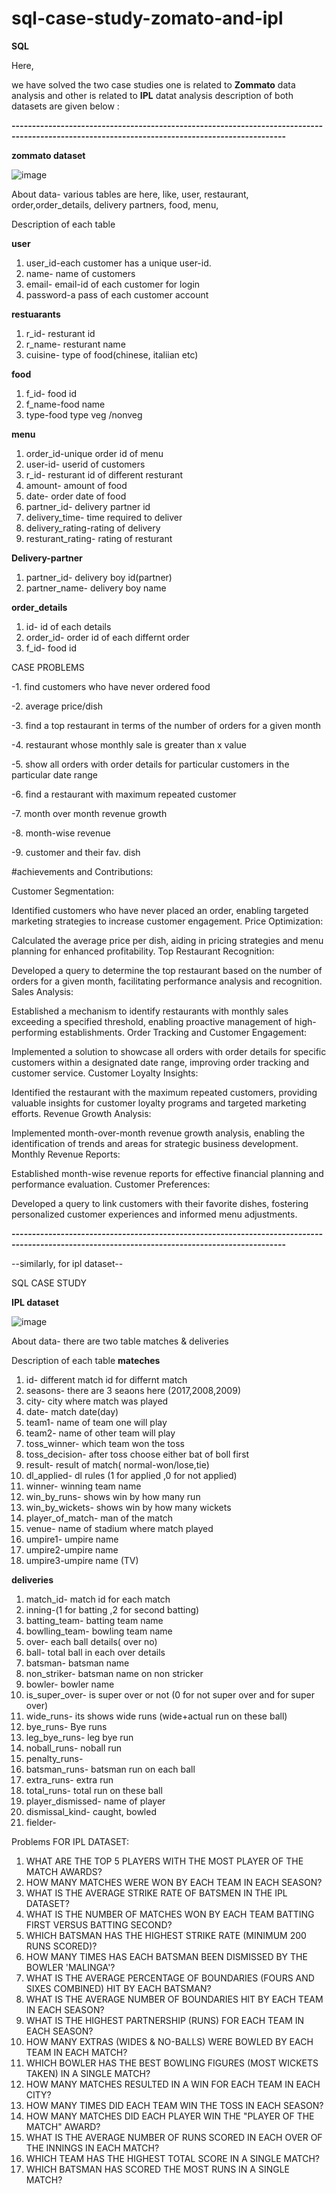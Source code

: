# sql-case-study-zomato-and-ipl

 **SQL**
 
Here,

we have solved the two case studies one is related to **Zommato**  data analysis and other is related to **IPL**  datat analysis description of both datasets are given below :








**------------*******-------------------------*******-------------------------*******-------------------------*******-------------------------*******-------------------------*******------**


**zommato dataset**

 ![image](https://github.com/sahil07codac/sql-case-study-zomato-and-ipl/assets/141804728/78572494-b844-4cee-9807-a52fc78f7518)


About data- various tables are here, like, user, restaurant, order,order_details, delivery partners, food, menu,

Description of each table

**user**
1. user_id-each customer has a unique user-id.
2. name- name of customers
3. email- email-id of each customer for login
4. password-a  pass of each customer account 
                   
**restuarants**
1. r_id- resturant id
2. r_name- resturant name
3. cuisine- type of food(chinese, italiian etc)

**food**
1. f_id- food id
2. f_name-food name
3. type-food type veg /nonveg

**menu**
1. order_id-unique order id of menu
2. user-id- userid of customers
3. r_id- resturant id of different resturant
4. amount- amount of food
5. date- order date of food
6. partner_id- delivery partner id
7. delivery_time- time required to deliver
8. delivery_rating-rating of delivery
9. resturant_rating- rating of resturant
    
 **Delivery-partner**
1. partner_id- delivery boy id(partner)
2. partner_name- delivery boy name

**order_details**
1. id- id of each details
2. order_id- order id of each differnt order
3. f_id- food id



CASE PROBLEMS

-1. find customers who have never ordered food

-2. average price/dish

-3. find a top restaurant in terms of the number of orders for a given month

-4. restaurant whose monthly sale is greater than x value

-5. show all orders with order details for particular customers in the particular date range

-6. find a restaurant with maximum repeated customer

-7. month over month revenue growth

-8. month-wise revenue

-9. customer and their fav. dish

#achievements and Contributions:

Customer Segmentation:

Identified customers who have never placed an order, enabling targeted marketing strategies to increase customer engagement.
Price Optimization:

Calculated the average price per dish, aiding in pricing strategies and menu planning for enhanced profitability.
Top Restaurant Recognition:

Developed a query to determine the top restaurant based on the number of orders for a given month, facilitating performance analysis and recognition.
Sales Analysis:

Established a mechanism to identify restaurants with monthly sales exceeding a specified threshold, enabling proactive management of high-performing establishments.
Order Tracking and Customer Engagement:

Implemented a solution to showcase all orders with order details for specific customers within a designated date range, improving order tracking and customer service.
Customer Loyalty Insights:

Identified the restaurant with the maximum repeated customers, providing valuable insights for customer loyalty programs and targeted marketing efforts.
Revenue Growth Analysis:

Implemented month-over-month revenue growth analysis, enabling the identification of trends and areas for strategic business development.
Monthly Revenue Reports:

Established month-wise revenue reports for effective financial planning and performance evaluation.
Customer Preferences:

Developed a query to link customers with their favorite dishes, fostering personalized customer experiences and informed menu adjustments.





**------------*******-------------------------*******-------------------------*******-------------------------*******-------------------------*******-------------------------*******------**




--similarly, for ipl dataset--

SQL CASE STUDY

**IPL dataset**

![image](https://github.com/sahil07codac/sql-case-study-zomato-and-ipl/assets/141804728/ced32050-5a03-41aa-ba05-2c5593f75b5c)


About data- there are two table matches & deliveries

Description of each table
**mateches**
1. id- different  match id for differnt match
2. seasons- there are 3 seaons here (2017,2008,2009)
3. city- city where match was played
4. date- match date(day)
5. team1- name of team one will play
6. team2- name of other team will play
7. toss_winner- which team won the toss
8. toss_decision- after toss choose either bat of boll first
9. result- result of match( normal-won/lose,tie)
10. dl_applied- dl rules (1 for applied ,0 for not applied)
11. winner- winning team name
12. win_by_runs- shows win by how many run
13. win_by_wickets- shows win by how many wickets
14. player_of_match- man of the match
15. venue- name of stadium where match played
16. umpire1- umpire name
17. umpire2-umpire name
18. umpire3-umpire name (TV)

**deliveries**
1. match_id- match id for each match
2. inning-(1 for batting  ,2 for second batting)
3. batting_team- batting team name
4. bowlling_team- bowling team name
5. over- each ball details( over no)
6. ball- total ball in each over details
7. batsman- batsman name
8. non_striker- batsman name on non stricker
9. bowler- bowler name
10. is_super_over- is super over or not (0 for not super over and  for super over)
11. wide_runs- its shows wide runs (wide+actual run on these ball)
12. bye_runs- Bye runs
13. leg_bye_runs- leg bye run
14. noball_runs- noball run
15. penalty_runs-
16. batsman_runs- batsman run on each ball
17. extra_runs- extra run
18. total_runs- total run on these ball
19. player_dismissed- name of player
20. dismissal_kind- caught, bowled
21. fielder-

Problems FOR IPL DATASET:
1. WHAT ARE THE TOP 5 PLAYERS WITH THE MOST PLAYER OF THE MATCH AWARDS?
2. HOW MANY MATCHES WERE WON BY EACH TEAM IN EACH SEASON?
3. WHAT IS THE AVERAGE STRIKE RATE OF BATSMEN IN THE IPL DATASET?
4. WHAT IS THE NUMBER OF MATCHES WON BY EACH TEAM BATTING FIRST VERSUS BATTING SECOND?
5. WHICH BATSMAN HAS THE HIGHEST STRIKE RATE (MINIMUM 200 RUNS SCORED)?
6. HOW MANY TIMES HAS EACH BATSMAN BEEN DISMISSED BY THE BOWLER 'MALINGA'?
7. WHAT IS THE AVERAGE PERCENTAGE OF BOUNDARIES (FOURS AND SIXES COMBINED) HIT BY EACH BATSMAN?
8. WHAT IS THE AVERAGE NUMBER OF BOUNDARIES HIT BY EACH TEAM IN EACH SEASON?
9. WHAT IS THE HIGHEST PARTNERSHIP (RUNS) FOR EACH TEAM IN EACH SEASON?
10. HOW MANY EXTRAS (WIDES & NO-BALLS) WERE BOWLED BY EACH TEAM IN EACH MATCH?
11. WHICH BOWLER HAS THE BEST BOWLING FIGURES (MOST WICKETS TAKEN) IN A SINGLE MATCH?
12. HOW MANY MATCHES RESULTED IN A WIN FOR EACH TEAM IN EACH CITY?
13. HOW MANY TIMES DID EACH TEAM WIN THE TOSS IN EACH SEASON?
14. HOW MANY MATCHES DID EACH PLAYER WIN THE "PLAYER OF THE MATCH" AWARD?
15. WHAT IS THE AVERAGE NUMBER OF RUNS SCORED IN EACH OVER OF THE INNINGS IN EACH MATCH?
16. WHICH TEAM HAS THE HIGHEST TOTAL SCORE IN A SINGLE MATCH?
17. WHICH BATSMAN HAS SCORED THE MOST RUNS IN A SINGLE MATCH?


